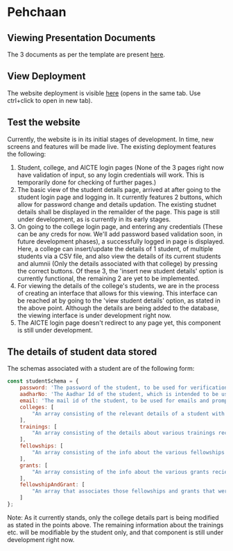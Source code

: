 # Pehchaan

## Viewing Presentation Documents

The 3 documents as per the template are present [here](https://github.com/rohan843/PehchaanCoders-Inc./tree/master/Presentation%20Docs).

## View Deployment

The website deployment is visible [here](https://aqueous-cliffs-29467.herokuapp.com/) (opens in the same tab. Use ctrl+click to open in new tab).

## Test the website

Currently, the website is in its initial stages of development. In time, new screens and features will be made live. The existing deployment features the following:

1. Student, college, and AICTE login pages (None of the 3 pages right now have validation of input, so any login credentials will work. This is temporarily done for checking of further pages.)
2. The basic view of the student details page, arrived at after going to the student login page and logging in. It currently features 2 buttons, which allow for password change and details updation. The existing studnet details shall be displayed in the remailder of the page. This page is still under development, as is currently in its early stages.
3. On going to the college login page, and entering any credentials (These can be any creds for now. We'll add password based validation soon, in future development phases), a successfully logged in page is displayed. Here, a college can insert/update the details of 1 student, of multiple students via a CSV file, and also view the details of its current students and alumnii (Only the details associated with that college) by pressing the correct buttons. Of these 3, the 'insert new student details' option is currently functional, the remaining 2 are yet to be implemented.
4. For viewing the details of the college's students, we are in the process of creating an interface that allows for this viewing. This interface can be reached at by going to the 'view student details' option, as stated in the above point. Although the details are being added to the database, the viewing interface is under development right now.
5. The AICTE login page doesn't redirect to any page yet, this component is still under development.

## The details of student data stored

The schemas associated with a student are of the following form:

```javascript
const studentSchema = {
    password: 'The password of the student, to be used for verification',
    aadharNo: 'The Aadhar Id of the student, which is intended to be used as an identification, and also to be able to use this database along with the Aadhar database',
    email: 'The mail id of the student, to be used for emails and prompts as needed'
    colleges: [
        "An array consisting of the relevant details of a student with regard to their college, for example, the degree pursued. We store this as a time based list. All colleges attended by a student will be visible here."
    ],
    trainings: [
        "An array consisting of the details about various trainings recieved by a student."
    ],
    fellowships: [
        "An array consisting of the info about the various fellowships recieved by a student."
    ],
    grants: [
        "An array consisting of the info about the various grants recieved by a student."
    ],
    fellowshipAndGrant: [
        "An array that associates those fellowships and grants that were recieved by the student together, i.e., as one component, using their respective id's"
    ]
};
```

Note: As it currently stands, only the college details part is being modified as stated in the points above. The remaining information about the trainings etc. will be modifiable by the student only, and that component is still under development right now.